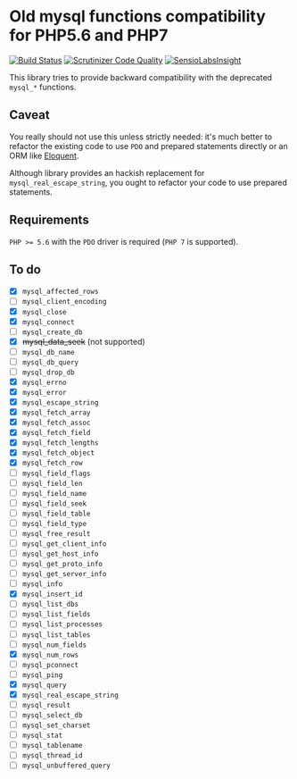 
# Old mysql functions compatibility for PHP5.6 and PHP7

[![Build Status](https://travis-ci.org/mattbit/mysql-compat.svg?branch=master)](https://travis-ci.org/mattbit/mysql-compat)
[![Scrutinizer Code Quality](https://scrutinizer-ci.com/g/mattbit/mysql-compat/badges/quality-score.png?b=master)](https://scrutinizer-ci.com/g/mattbit/mysql-compat/?branch=master)
[![SensioLabsInsight](https://insight.sensiolabs.com/projects/d9fcd340-4f29-46ac-966a-9df364b87aae/mini.png)](https://insight.sensiolabs.com/projects/d9fcd340-4f29-46ac-966a-9df364b87aae)

This library tries to provide backward compatibility with the deprecated `mysql_*` functions.

## Caveat

You really should not use this unless strictly needed: it's much better to refactor the existing code to use `PDO` and prepared statements directly or an ORM like [Eloquent](https://github.com/illuminate/database).

Although library provides an hackish replacement for `mysql_real_escape_string`, you ought to refactor your code to use prepared statements.

## Requirements

`PHP >= 5.6` with the `PDO` driver is required (`PHP 7` is supported).

## To do

- [X] `mysql_​affected_​rows`
- [ ] `mysql_​client_​encoding`
- [X] `mysql_​close`
- [X] `mysql_​connect`
- [ ] `mysql_​create_​db`
- [X] ~~mysql_​data_​seek~~ (not supported)
- [ ] `mysql_​db_​name`
- [ ] `mysql_​db_​query`
- [ ] `mysql_​drop_​db`
- [X] `mysql_​errno`
- [X] `mysql_​error`
- [X] `mysql_​escape_​string`
- [X] `mysql_​fetch_​array`
- [X] `mysql_​fetch_​assoc`
- [X] `mysql_​fetch_​field`
- [X] `mysql_​fetch_​lengths`
- [X] `mysql_​fetch_​object`
- [X] `mysql_​fetch_​row`
- [ ] `mysql_​field_​flags`
- [ ] `mysql_​field_​len`
- [ ] `mysql_​field_​name`
- [ ] `mysql_​field_​seek`
- [ ] `mysql_​field_​table`
- [ ] `mysql_​field_​type`
- [ ] `mysql_​free_​result`
- [ ] `mysql_​get_​client_​info`
- [ ] `mysql_​get_​host_​info`
- [ ] `mysql_​get_​proto_​info`
- [ ] `mysql_​get_​server_​info`
- [ ] `mysql_​info`
- [X] `mysql_​insert_​id`
- [ ] `mysql_​list_​dbs`
- [ ] `mysql_​list_​fields`
- [ ] `mysql_​list_​processes`
- [ ] `mysql_​list_​tables`
- [ ] `mysql_​num_​fields`
- [X] `mysql_​num_​rows`
- [ ] `mysql_​pconnect`
- [ ] `mysql_​ping`
- [X] `mysql_​query`
- [X] `mysql_​real_​escape_​string`
- [ ] `mysql_​result`
- [ ] `mysql_​select_​db`
- [ ] `mysql_​set_​charset`
- [ ] `mysql_​stat`
- [ ] `mysql_​tablename`
- [ ] `mysql_​thread_​id`
- [ ] `mysql_​unbuffered_​query`
